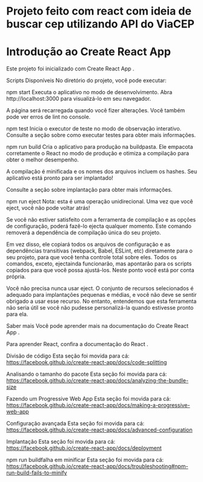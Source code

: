 <h1>Projeto feito com react com ideia de buscar cep utilizando API do ViaCEP</h1>


<h1>Introdução ao Create React App</h1>
Este projeto foi inicializado com Create React App .

Scripts Disponíveis
No diretório do projeto, você pode executar:

npm start
Executa o aplicativo no modo de desenvolvimento.
Abra http://localhost:3000 para visualizá-lo em seu navegador.

A página será recarregada quando você fizer alterações.
Você também pode ver erros de lint no console.

npm test
Inicia o executor de teste no modo de observação interativo.
Consulte a seção sobre como executar testes para obter mais informações.

npm run build
Cria o aplicativo para produção na buildpasta.
Ele empacota corretamente o React no modo de produção e otimiza a compilação para obter o melhor desempenho.

A compilação é minificada e os nomes dos arquivos incluem os hashes.
Seu aplicativo está pronto para ser implantado!

Consulte a seção sobre implantação para obter mais informações.

npm run eject
Nota: esta é uma operação unidirecional. Uma vez que você eject, você não pode voltar atrás!

Se você não estiver satisfeito com a ferramenta de compilação e as opções de configuração, poderá fazê-lo ejecta qualquer momento. Este comando removerá a dependência de compilação única do seu projeto.

Em vez disso, ele copiará todos os arquivos de configuração e as dependências transitivas (webpack, Babel, ESLint, etc) diretamente para o seu projeto, para que você tenha controle total sobre eles. Todos os comandos, exceto, ejectainda funcionarão, mas apontarão para os scripts copiados para que você possa ajustá-los. Neste ponto você está por conta própria.

Você não precisa nunca usar eject. O conjunto de recursos selecionados é adequado para implantações pequenas e médias, e você não deve se sentir obrigado a usar esse recurso. No entanto, entendemos que esta ferramenta não seria útil se você não pudesse personalizá-la quando estivesse pronto para ela.

Saber mais
Você pode aprender mais na documentação do Create React App .

Para aprender React, confira a documentação do React .

Divisão de código
Esta seção foi movida para cá: https://facebook.github.io/create-react-app/docs/code-splitting

Analisando o tamanho do pacote
Esta seção foi movida para cá: https://facebook.github.io/create-react-app/docs/analyzing-the-bundle-size

Fazendo um Progressive Web App
Esta seção foi movida para cá: https://facebook.github.io/create-react-app/docs/making-a-progressive-web-app

Configuração avançada
Esta seção foi movida para cá: https://facebook.github.io/create-react-app/docs/advanced-configuration

Implantação
Esta seção foi movida para cá: https://facebook.github.io/create-react-app/docs/deployment

npm run buildfalha em minificar
Esta seção foi movida para cá: https://facebook.github.io/create-react-app/docs/troubleshooting#npm-run-build-fails-to-minify
